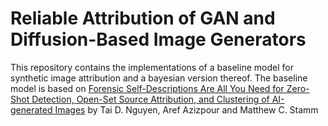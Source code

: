# Reliable Attribution of GAN and Diffusion-Based Image Generators

This repository contains the implementations of a baseline model for synthetic image attribution and a bayesian version thereof.
The baseline model is based on [Forensic Self-Descriptions Are All You Need for Zero-Shot Detection, Open-Set Source Attribution, and Clustering of AI-generated Images](https://arxiv.org/abs/2503.21003) by Tai D. Nguyen, Aref Azizpour and Matthew C. Stamm